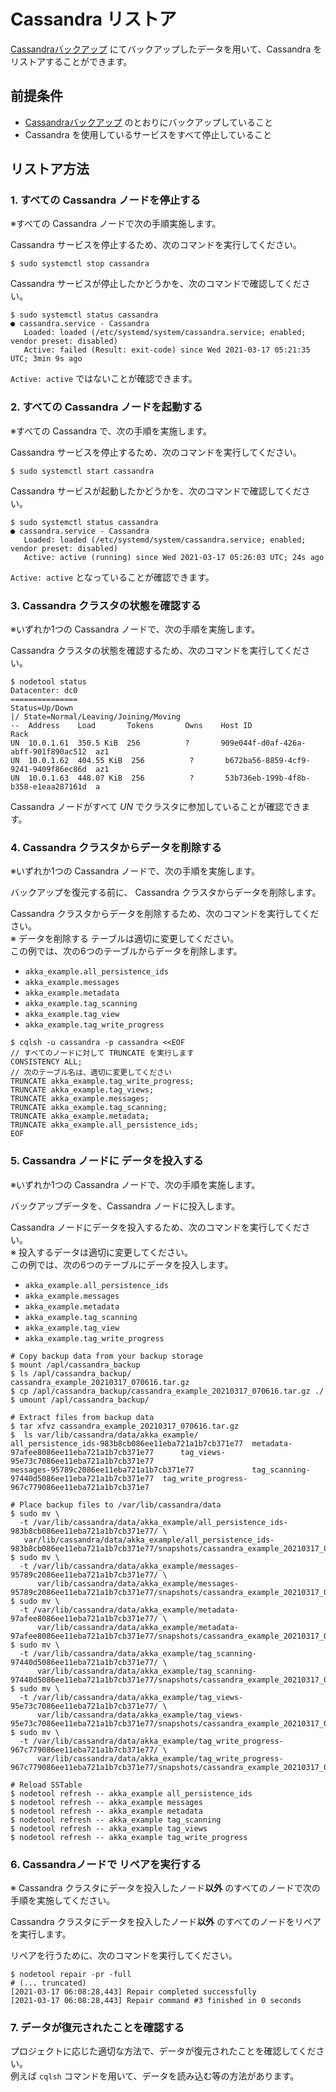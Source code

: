 # Cassandra リストア

[Cassandraバックアップ] にてバックアップしたデータを用いて、Cassandra をリストアすることができます。  

## 前提条件

- [Cassandraバックアップ](Cassandraバックアップ.md) のとおりにバックアップしていること
- Cassandra を使用しているサービスをすべて停止していること

## リストア方法

### 1. すべての Cassandra ノードを停止する
※すべての Cassandra ノードで次の手順実施します。

Cassandra サービスを停止するため、次のコマンドを実行してください。
```shell
$ sudo systemctl stop cassandra
```

Cassandra サービスが停止したかどうかを、次のコマンドで確認してください。
```shell
$ sudo systemctl status cassandra
● cassandra.service - Cassandra
   Loaded: loaded (/etc/systemd/system/cassandra.service; enabled; vendor preset: disabled)
   Active: failed (Result: exit-code) since Wed 2021-03-17 05:21:35 UTC; 3min 9s ago
```

`Active: active`  ではないことが確認できます。   


### 2. すべての Cassandra ノードを起動する
※すべての Cassandra で、次の手順を実施します。

Cassandra サービスを停止するため、次のコマンドを実行してください。
```shell
$ sudo systemctl start cassandra
```

Cassandra サービスが起動したかどうかを、次のコマンドで確認してください。
```shell
$ sudo systemctl status cassandra
● cassandra.service - Cassandra
   Loaded: loaded (/etc/systemd/system/cassandra.service; enabled; vendor preset: disabled)
   Active: active (running) since Wed 2021-03-17 05:26:03 UTC; 24s ago
```

`Active: active`  となっていることが確認できます。


### 3. Cassandra クラスタの状態を確認する

※いずれか1つの Cassandra ノードで、次の手順を実施します。

Cassandra クラスタの状態を確認するため、次のコマンドを実行してください。

```shell
$ nodetool status
Datacenter: dc0
===============
Status=Up/Down
|/ State=Normal/Leaving/Joining/Moving
--  Address    Load       Tokens       Owns    Host ID                               Rack
UN  10.0.1.61  350.5 KiB  256          ?       909e044f-d0af-426a-abff-901f890ac512  az1
UN  10.0.1.62  404.55 KiB  256          ?       b672ba56-8859-4cf9-9241-9409f86ec86d  az1
UN  10.0.1.63  448.07 KiB  256          ?       53b736eb-199b-4f8b-b358-e1eaa287161d  a
```

Cassandra ノードがすべて *UN*  でクラスタに参加していることが確認できます。


### 4. Cassandra クラスタからデータを削除する

※いずれか1つの Cassandra ノードで、次の手順を実施します。

バックアップを復元する前に、 Cassandra クラスタからデータを削除します。

Cassandra クラスタからデータを削除するため、次のコマンドを実行してください。  
※ データを削除する テーブルは適切に変更してください。  
この例では、次の6つのテーブルからデータを削除します。
- `akka_example.all_persistence_ids`
- `akka_example.messages`
- `akka_example.metadata`
- `akka_example.tag_scanning`
- `akka_example.tag_view`
- `akka_example.tag_write_progress`

```shell
$ cqlsh -u cassandra -p cassandra <<EOF
// すべてのノードに対して TRUNCATE を実行します
CONSISTENCY ALL;
// 次のテーブル名は、適切に変更してください
TRUNCATE akka_example.tag_write_progress;
TRUNCATE akka_example.tag_views;
TRUNCATE akka_example.messages;
TRUNCATE akka_example.tag_scanning;
TRUNCATE akka_example.metadata;
TRUNCATE akka_example.all_persistence_ids;
EOF
```

### 5. Cassandra ノードに データを投入する

※いずれか1つの Cassandra ノードで、次の手順を実施します。

バックアップデータを、Cassandra ノードに投入します。

Cassandra ノードにデータを投入するため、次のコマンドを実行してください。  
※ 投入するデータは適切に変更してください。  
この例では、次の6つのテーブルにデータを投入します。  
- `akka_example.all_persistence_ids`
- `akka_example.messages`
- `akka_example.metadata`
- `akka_example.tag_scanning`
- `akka_example.tag_view`
- `akka_example.tag_write_progress`

```
# Copy backup data from your backup storage
$ mount /apl/cassandra_backup
$ ls /apl/cassandra_backup/
cassandra_example_20210317_070616.tar.gz
$ cp /apl/cassandra_backup/cassandra_example_20210317_070616.tar.gz ./
$ umount /apl/cassandra_backup/

# Extract files from backup data
$ tar xfvz cassandra_example_20210317_070616.tar.gz
$  ls var/lib/cassandra/data/akka_example/
all_persistence_ids-983b8cb086ee11eba721a1b7cb371e77  metadata-97afee8086ee11eba721a1b7cb371e77      tag_views-95e73c7086ee11eba721a1b7cb371e77
messages-95789c2086ee11eba721a1b7cb371e77             tag_scanning-97440d5086ee11eba721a1b7cb371e77  tag_write_progress-967c779086ee11eba721a1b7cb371e7

# Place backup files to /var/lib/cassandra/data
$ sudo mv \
  -t /var/lib/cassandra/data/akka_example/all_persistence_ids-983b8cb086ee11eba721a1b7cb371e77/ \
   var/lib/cassandra/data/akka_example/all_persistence_ids-983b8cb086ee11eba721a1b7cb371e77/snapshots/cassandra_example_20210317_070616/*
$ sudo mv \
  -t /var/lib/cassandra/data/akka_example/messages-95789c2086ee11eba721a1b7cb371e77/ \
      var/lib/cassandra/data/akka_example/messages-95789c2086ee11eba721a1b7cb371e77/snapshots/cassandra_example_20210317_070616/*
$ sudo mv \
  -t /var/lib/cassandra/data/akka_example/metadata-97afee8086ee11eba721a1b7cb371e77/ \
      var/lib/cassandra/data/akka_example/metadata-97afee8086ee11eba721a1b7cb371e77/snapshots/cassandra_example_20210317_070616/*
$ sudo mv \
  -t /var/lib/cassandra/data/akka_example/tag_scanning-97440d5086ee11eba721a1b7cb371e77/ \
      var/lib/cassandra/data/akka_example/tag_scanning-97440d5086ee11eba721a1b7cb371e77/snapshots/cassandra_example_20210317_070616/*
$ sudo mv \
  -t /var/lib/cassandra/data/akka_example/tag_views-95e73c7086ee11eba721a1b7cb371e77/ \
      var/lib/cassandra/data/akka_example/tag_views-95e73c7086ee11eba721a1b7cb371e77/snapshots/cassandra_example_20210317_070616/*
$ sudo mv \
  -t /var/lib/cassandra/data/akka_example/tag_write_progress-967c779086ee11eba721a1b7cb371e77/ \
      var/lib/cassandra/data/akka_example/tag_write_progress-967c779086ee11eba721a1b7cb371e77/snapshots/cassandra_example_20210317_070616/*

# Reload SSTable
$ nodetool refresh -- akka_example all_persistence_ids
$ nodetool refresh -- akka_example messages
$ nodetool refresh -- akka_example metadata
$ nodetool refresh -- akka_example tag_scanning
$ nodetool refresh -- akka_example tag_views
$ nodetool refresh -- akka_example tag_write_progress
```

### 6. Cassandraノードで リペアを実行する

※ Cassandra クラスタにデータを投入したノード**以外** のすべてのノードで次の手順を実施してください。

Cassandra クラスタにデータを投入したノード**以外** のすべてのノードをリペアを実行します。

リペアを行うために、次のコマンドを実行してください。
```shell
$ nodetool repair -pr -full
# (... truncated)
[2021-03-17 06:08:28,443] Repair completed successfully
[2021-03-17 06:08:28,443] Repair command #3 finished in 0 seconds
```

### 7. データが復元されたことを確認する

プロジェクトに応じた適切な方法で、データが復元されたことを確認してください。  
例えば `cqlsh` コマンドを用いて、データを読み込む等の方法があります。



[Cassandraバックアップ]: Cassandraバックアップ.md
